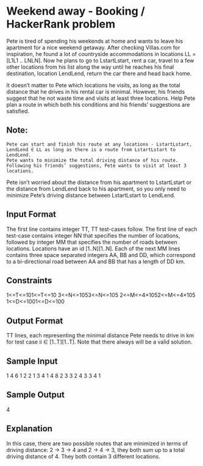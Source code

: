 # Weekend away - Booking / HackerRank problem #

Pete is tired of spending his weekends at home and wants to leave his apartment for a nice weekend getaway. After checking Villas.com for inspiration, he found a lot of countryside accommodations in locations LL = [L1L1 .. LNLN]. Now he plans to go to LstartLstart, rent a car, travel to a few other locations from his list along the way until he reaches his final destination, location LendLend, return the car there and head back home.

It doesn’t matter to Pete which locations he visits, as long as the total distance that he drives in his rental car is minimal. However, his friends suggest that he not waste time and visits at least three locations. Help Pete plan a route in which both his conditions and his friends’ suggestions are satisfied.

## Note: ##

    Pete can start and finish his route at any locations - LstartLstart, LendLend ∈ LL as long as there is a route from LstartLstart to LendLend.
    Pete wants to minimize the total driving distance of his route.
    Following his friends’ suggestions, Pete wants to visit at least 3 locations.

Pete isn’t worried about the distance from his apartment to LstartLstart or the distance from LendLend back to his apartment, so you only need to minimize Pete’s driving distance between LstartLstart to LendLend.

## Input Format ##

The first line contains integer TT, TT test-cases follow. The first line of each test-case contains integer NN that specifies the number of locations, followed by integer MM that specifies the number of roads between locations. Locations have an id [1..N][1..N]. Each of the next MM lines contains three space separated integers AA, BB and DD, which correspond to a bi-directional road between AA and BB that has a length of DD km.

## Constraints ##

1<=T<=101<=T<=10
3<=N<=1053<=N<=105
2<=M<=4×1052<=M<=4×105
1<=D<=1001<=D<=100

## Output Format ##

TT lines, each representing the minimal distance Pete needs to drive in km for test case ii ∈ [1..T][1..T]. Note that there always will be a valid solution.

## Sample Input ##

1
4 6
1 2 2
1 3 4
1 4 8
2 3 3
2 4 3
3 4 1

## Sample Output ##

4

## Explanation ##

In this case, there are two possible routes that are minimized in terms of driving distance: 2 -> 3 -> 4 and 2 -> 4 -> 3, they both sum up to a total driving distance of 4. They both contain 3 different locations.




